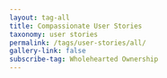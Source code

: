 ```yaml
---
layout: tag-all
title: Compassionate User Stories
taxonomy: user stories
permalink: /tags/user-stories/all/
gallery-link: false
subscribe-tag: Wholehearted Ownership
---
```

